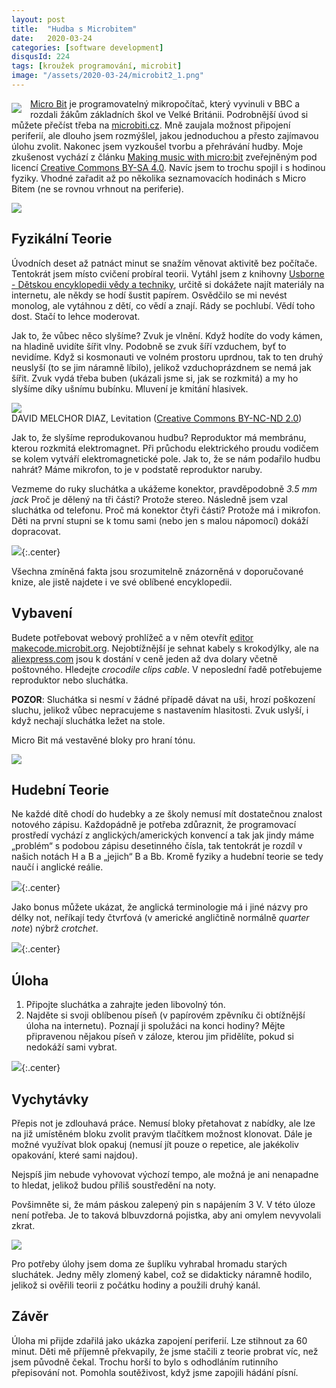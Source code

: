 ```yaml
---
layout: post
title:  "Hudba s Microbitem"
date:   2020-03-24
categories: [software development]
disqusId: 224
tags: [kroužek programování, microbit]
image: "/assets/2020-03-24/microbit2_1.png"
---
```

<div style="float: left; margin: 0.5em 1em 0.5em 0em; text-align: center;"><img src="/assets/2020-03-24/microbit2_1.png" /></div> 

[Micro Bit](https://en.wikipedia.org/wiki/Micro_Bit) je programovatelný mikropočítač, který vyvinuli v BBC a rozdali žákům základních škol ve Velké Británii. Podrobnější úvod si můžete přečíst třeba na [microbiti.cz](https://www.microbiti.cz/2019/03/co-je-bbc-microbit.html). Mně zaujala možnost připojení periferií, ale dlouho jsem rozmýšlel, jakou jednoduchou a přesto zajímavou úlohu zvolit. Nakonec jsem vyzkoušel tvorbu a přehrávání hudby. Moje zkušenost vychází z článku [Making music with micro:bit](https://www.teachwithict.com/microbit-music.html) zveřejněným pod licencí [Creative Commons BY-SA 4.0](https://creativecommons.org/licenses/by-sa/4.0/deed.cs). Navíc jsem to trochu spojil i s hodinou fyziky. Vhodné zařadit až po několika seznamovacích hodinách s Micro Bitem (ne se rovnou vrhnout na periferie).

<!--more-->

![](/assets/2020-03-24/IMG_1272.jpg)

## Fyzikální Teorie

Úvodních deset až patnáct minut se snažím věnovat aktivitě bez počítače. Tentokrát jsem místo cvičení probíral teorii. Vytáhl jsem z knihovny [Usborne - Dětskou encyklopedii vědy a techniky](https://www.goodreads.com/review/show/2805859856?book_show_action=false&from_review_page=1), určitě si dokážete najít materiály na internetu, ale někdy se hodí šustit papírem. Osvědčilo se mi nevést monolog, ale vytáhnou z dětí, co vědí a znají. Rády se pochlubí. Vědí toho dost. Stačí to lehce moderovat.
 
Jak to, že vůbec něco slyšíme? Zvuk je vlnění. Když hodíte do vody kámen, na hladině uvidíte šířit vlny. Podobně se zvuk šíří vzduchem, byť to nevidíme. Když si kosmonauti ve volném prostoru uprdnou, tak to ten druhý neuslyší (to se jim náramně líbilo), jelikož vzduchoprázdnem se nemá jak šířit. Zvuk vydá třeba buben (ukázali jsme si, jak se rozkmitá) a my ho slyšíme díky ušnímu bubínku. Mluvení je kmitání hlasivek.

<div class="center">
<a href="https://www.flickr.com/photos/dmelchordiaz/8406776942/"><img src="https://live.staticflickr.com/8499/8406776942_aa952bd658_z.jpg" /></a><br/>DAVID MELCHOR DIAZ, Levitation (<a href="https://creativecommons.org/licenses/by-nc-nd/2.0/">Creative Commons BY-NC-ND 2.0</a>)
</div>

Jak to, že slyšíme reprodukovanou hudbu? Reproduktor má membránu, kterou rozkmitá elektromagnet. Při průchodu elektrického proudu vodičem se kolem vytváří elektromagnetické pole. Jak to, že se nám podařilo hudbu nahrát? Máme mikrofon, to je v podstatě reproduktor naruby.
 
Vezmeme do ruky sluchátka a ukážeme konektor, pravděpodobně _3.5 mm jack_ Proč je dělený na tři části? Protože stereo. Následně jsem vzal sluchátka od telefonu. Proč má konektor čtyři části? Protože má i mikrofon. Děti na první stupni se k tomu sami (nebo jen s malou nápomocí) dokáží dopracovat.

![](/assets/2020-03-24/headphones2.png){:.center}

Všechna zmíněná fakta jsou srozumitelně znázorněná v doporučované knize, ale jistě najdete i ve své oblíbené encyklopedii.

## Vybavení

Budete potřebovat webový prohlížeč a v něm otevřít [editor makecode.microbit.org](https://makecode.microbit.org/). Nejobtížnější je sehnat kabely s krokodýlky, ale na [aliexpress.com](https://www.aliexpress.com/) jsou k dostání v ceně jeden až dva dolary včetně poštovného. Hledejte _crocodile clips cable_. V neposlední řadě potřebujeme reproduktor nebo sluchátka.
 
 **POZOR**: Sluchátka si nesmí v žádné případě dávat na uši, hrozí poškození sluchu, jelikož vůbec nepracujeme s nastavením hlasitosti. Zvuk uslyší, i když nechají sluchátka ležet na stole.
 
Micro Bit má vestavěné bloky pro hraní tónu.
 
![](/assets/2020-03-24/blok_hrat_ton.png) 

## Hudební Teorie

Ne každé dítě chodí do hudebky a ze školy nemusí mít dostatečnou znalost notového zápisu. Každopádně je potřeba zdůraznit, že programovací prostředí vychází z anglických/amerických konvencí a tak jak jindy máme „problém“ s podobou zápisu desetinného čísla, tak tentokrát je rozdíl v našich notách H a B a „jejich“ B a Bb. Kromě fyziky a hudební teorie se tedy naučí i anglické reálie.

![](/assets/2020-03-24/trebleclef_3.png){:.center}

Jako bonus můžete ukázat, že anglická terminologie má i jiné názvy pro délky not, neříkají tedy čtvrťová (v americké angličtině normálně _quarter note_) nýbrž _crotchet_.

![](/assets/2020-03-24/notes1_2.png){:.center}

## Úloha

1. Připojte sluchátka a zahrajte jeden libovolný tón.
2. Najděte si svoji oblíbenou píseň (v papírovém zpěvníku či obtížnější úloha na internetu). Poznají ji spolužáci na konci hodiny? Mějte připravenou nějakou píseň v záloze, kterou jim přidělíte, pokud si nedokáží sami vybrat.

![](/assets/2020-03-24/headphones.png){:.center}

## Vychytávky

Přepis not je zdlouhavá práce. Nemusí bloky přetahovat z nabídky, ale lze na již umístěném bloku zvolit pravým tlačítkem možnost klonovat. Dále je možné využívat blok opakuj (nemusí jít pouze o repetice, ale jakékoliv opakování, které sami najdou).
 
Nejspíš jim nebude vyhovovat výchozí tempo, ale možná je ani nenapadne to hledat, jelikož budou příliš soustředění na noty.

Povšimněte si, že mám páskou zalepený pin s napájením 3&nbsp;V. V této úloze není potřeba. Je to taková blbuvzdorná pojistka, aby ani omylem nevyvolali zkrat.

![](/assets/2020-03-24/IMG_1270.jpg)

Pro potřeby úlohy jsem doma ze šuplíku vyhrabal hromadu starých sluchátek. Jedny měly zlomený kabel, což se didakticky náramně hodilo, jelikož si ověřili teorii z počátku hodiny a použili druhý kanál.

## Závěr

Úloha mi přijde zdařilá jako ukázka zapojení periferií. Lze stihnout za 60 minut. Děti mě příjemně překvapily, že jsme stačili z teorie probrat víc, než jsem původně čekal. Trochu horší to bylo s odhodláním rutinního přepisování not. Pomohla soutěživost, když jsme zapojili hádání písní.
